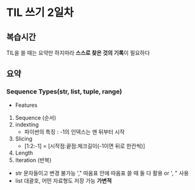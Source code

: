 # TIL 쓰기 2일차

## 복습시간
TIL을 쓸 때는 요약만 하지마라 **스스로 찾은 것의 기록**이 필요하다

## 요약
### Sequence Types(str, list, tuple, range)
- Features   
1. Sequence (순서)   
2. indexting
   + 파이썬의 특징 : -1의 인덱스는 맨 뒤부터 시작
4. Slicing
   + [1:2:-1] = [시작점:끝점:체크길이(-1이면 뒤로 한칸씩)]
6. Length   
7. Iteration (반복)
- str
  문자들이고 변경 불가능 ',"
  따옴표 안에 따옴표 쓸 때 둘 다 활용 or \', \" 사용
- list
  대괄호, 어떤 자료형도 저장 가능
  **가변적**
